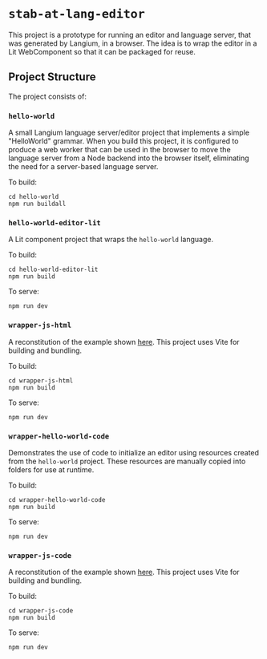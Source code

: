 # `stab-at-lang-editor`

This project is a prototype for running an editor and language server, that was generated by Langium, in a browser.  The idea is to wrap the editor in a Lit WebComponent so that it can be packaged for reuse.

## Project Structure

The project consists of:

### `hello-world`

A small Langium language server/editor project that implements a simple "HelloWorld" grammar.  When you build this project, it is configured to produce a web worker that can be used in the browser to move the language server from a Node backend into the browser itself, eliminating the need for a server-based language server.

To build:

```
cd hello-world
npm run buildall
``````

### `hello-world-editor-lit`

A Lit component project that wraps the `hello-world` language.

To build:

```
cd hello-world-editor-lit
npm run build
``````

To serve:

```
npm run dev
```

### `wrapper-js-html`

A reconstitution of the example shown [here](https://github.com/TypeFox/monaco-components/blob/main/packages/examples/verify_wrapper.html). This project uses Vite for building and bundling.

To build:

```
cd wrapper-js-html
npm run build
```

To serve:

```
npm run dev
```

### `wrapper-hello-world-code`

Demonstrates the use of code to initialize an editor using resources created from the `hello-world` project.  These resources are manually copied into folders for use at runtime. 

To build:

```
cd wrapper-hello-world-code
npm run build
```

To serve:

```
npm run dev
```

### `wrapper-js-code`

A reconstitution of the example shown [here](https://github.com/TypeFox/monaco-components/blob/main/packages/examples/src/wrapperTs.ts). This project uses Vite for building and bundling.

To build:

```
cd wrapper-js-code
npm run build
```

To serve:

```
npm run dev
```

